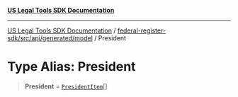 [**US Legal Tools SDK Documentation**](../../../../../../README.md)

***

[US Legal Tools SDK Documentation](../../../../../../README.md) / [federal-register-sdk/src/api/generated/model](../README.md) / President

# Type Alias: President

> **President** = [`PresidentItem`](PresidentItem.md)[]
